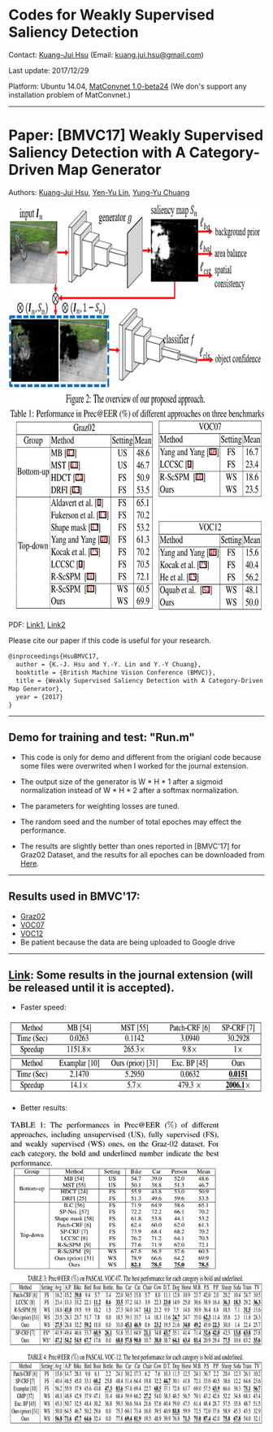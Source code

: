# Codes for Weakly Supervised Saliency Detection

Contact: [Kuang-Jui Hsu](https://www.citi.sinica.edu.tw/pages/kjhsu/) (Email: kuang.jui.hsu@gmail.com)

Last update: 2017/12/29

Platform: Ubuntu 14.04, [MatConvnet 1.0-beta24](http://www.vlfeat.org/matconvnet/) (We don's support any installation problem of MatConvnet.)

---

# Paper: [BMVC17] Weakly Supervised Saliency Detection with A Category-Driven Map Generator
Authors: [Kuang-Jui Hsu](https://www.citi.sinica.edu.tw/pages/kjhsu/), [Yen-Yu Lin](https://www.citi.sinica.edu.tw/pages/yylin/index_zh.html), [Yung-Yu Chuang](https://www.csie.ntu.edu.tw/~cyy/)

<img src="https://github.com/KuangJuiHsu/WSCNNTDSaliency/blob/master/Image/BMVC17.PNG" height="400"/>
<img src="https://github.com/KuangJuiHsu/WSCNNTDSaliency/blob/master/Image/BMVC17_Result.PNG" height="400"/>

PDF: [Link1](https://www.csie.ntu.edu.tw/~cyy/publications/papers/Hsu2017WSS.pdf), [Link2](http://cvlab.citi.sinica.edu.tw/images/paper/bmvc-Hsu17.pdf)

<p>Please cite our paper if this code is useful for your research.</p>
<pre><code>@inproceedings{HsuBMVC17,
  author = {K.-J. Hsu and Y.-Y. Lin and Y.-Y Chuang},
  booktitle = {British Machine Vision Conference (BMVC)},
  title = {Weakly Supervised Saliency Detection with A Category-Driven Map Generator},
  year = {2017}
}
</code></pre>

---

## Demo for training and test: "Run.m"
+ This code is only for demo and different from the origianl code because some files were overwrited when I worked for the journal extension. 

+ The output size of the generator is W * H * 1 after a sigmoid normalization instead of W * H * 2 after a softmax normalization.

+ The parameters for weighting losses are tuned.

+ The random seed and the number of total epoches may effect the performance. 

+ The results are slightly better than ones reported in [BMVC'17] for Graz02 Dataset, and the results for all epoches can be downloaded from [Here](https://github.com/KuangJuiHsu/WSCNNTDSaliency).


---

## Results used in BMVC'17:  
+ [Graz02](https://drive.google.com/file/d/1Se6uKCAqfzi2AvdyXRk6j4bHH34cM-Nr/view?usp=sharing)
+ [VOC07](https://drive.google.com/file/d/19M5SY00VX-cUmqH8GQ6diGYG75ot-vnu/view?usp=sharing)
+ [VOC12](https://github.com/KuangJuiHsu/WSCNNTDSaliency)
+ Be patient because the data are being uploaded to Google drive

---

## [Link](https://github.com/KuangJuiHsu/WSCNNTDSaliency_Journal): Some results in the journal extension (will be released until it is accepted).
+ Faster speed: 
<img src="https://github.com/KuangJuiHsu/WSCNNTDSaliency_Journal/blob/master/Image/Speed.PNG" height="150"/>

+ Better results:
<img src="https://github.com/KuangJuiHsu/WSCNNTDSaliency_Journal/blob/master/Image/Graz02.PNG" height="300"/>
<img src="https://github.com/KuangJuiHsu/WSCNNTDSaliency_Journal/blob/master/Image/VOC.PNG" height="300"/>
